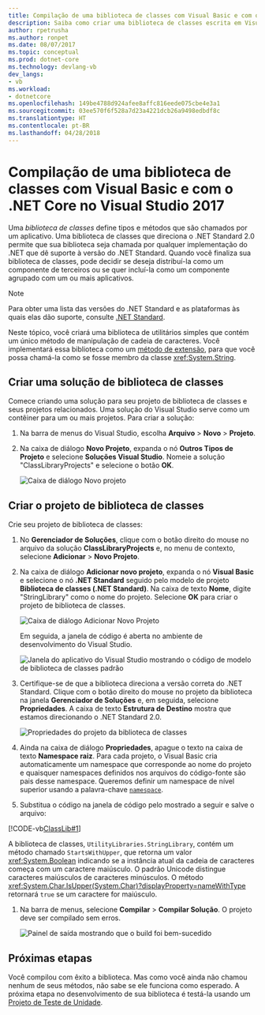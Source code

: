 ```yaml
---
title: Compilação de uma biblioteca de classes com Visual Basic e com o .NET Core no Visual Studio 2017
description: Saiba como criar uma biblioteca de classes escrita em Visual Basic usando o Visual Studio 2017
author: rpetrusha
ms.author: ronpet
ms.date: 08/07/2017
ms.topic: conceptual
ms.prod: dotnet-core
ms.technology: devlang-vb
dev_langs:
- vb
ms.workload:
- dotnetcore
ms.openlocfilehash: 149be4788d924afee8affc816eede075cbe4e3a1
ms.sourcegitcommit: 03ee570f6f528a7d23a4221dcb26a9498edbdf8c
ms.translationtype: HT
ms.contentlocale: pt-BR
ms.lasthandoff: 04/28/2018
---
```

# <a name="building-a-class-library-with-visual-basic-and-net-core-in-visual-studio-2017"></a>Compilação de uma biblioteca de classes com Visual Basic e com o .NET Core no Visual Studio 2017

Uma *biblioteca de classes* define tipos e métodos que são chamados por um aplicativo. Uma biblioteca de classes que direciona o .NET Standard 2.0 permite que sua biblioteca seja chamada por qualquer implementação do .NET que dê suporte à versão do .NET Standard. Quando você finaliza sua biblioteca de classes, pode decidir se deseja distribuí-la como um componente de terceiros ou se quer incluí-la como um componente agrupado com um ou mais aplicativos.

> [!NOTE]
> Para obter uma lista das versões do .NET Standard e as plataformas às quais elas dão suporte, consulte [.NET Standard](../../standard/net-standard.md).

Neste tópico, você criará uma biblioteca de utilitários simples que contém um único método de manipulação de cadeia de caracteres. Você implementará essa biblioteca como um [método de extensão](../../visual-basic/programming-guide/language-features/procedures/extension-methods.md), para que você possa chamá-la como se fosse membro da classe <xref:System.String>.

## <a name="creating-a-class-library-solution"></a>Criar uma solução de biblioteca de classes

Comece criando uma solução para seu projeto de biblioteca de classes e seus projetos relacionados. Uma solução do Visual Studio serve como um contêiner para um ou mais projetos. Para criar a solução:

1. Na barra de menus do Visual Studio, escolha **Arquivo** > **Novo** > **Projeto**.

1. Na caixa de diálogo **Novo Projeto**, expanda o nó **Outros Tipos de Projeto** e selecione **Soluções Visual Studio**. Nomeie a solução "ClassLibraryProjects" e selecione o botão **OK**.

   ![Caixa de diálogo Novo projeto](./media/library-with-visual-studio/newproject.png)

## <a name="creating-the-class-library-project"></a>Criar o projeto de biblioteca de classes

Crie seu projeto de biblioteca de classes:

1. No **Gerenciador de Soluções**, clique com o botão direito do mouse no arquivo da solução **ClassLibraryProjects** e, no menu de contexto, selecione **Adicionar** > **Novo Projeto**.

1. Na caixa de diálogo **Adicionar novo projeto**, expanda o nó **Visual Basic** e selecione o nó **.NET Standard** seguido pelo modelo de projeto **Biblioteca de classes (.NET Standard)**. Na caixa de texto **Nome**, digite "StringLibrary" como o nome do projeto. Selecione **OK** para criar o projeto de biblioteca de classes.

   ![Caixa de diálogo Adicionar Novo Projeto](./media/vb-library-with-visual-studio/libproject.png)

   Em seguida, a janela de código é aberta no ambiente de desenvolvimento do Visual Studio. 
 
   ![Janela do aplicativo do Visual Studio mostrando o código de modelo de biblioteca de classes padrão](./media/vb-library-with-visual-studio/stringlibrary.png)

1. Certifique-se de que a biblioteca direciona a versão correta do .NET Standard. Clique com o botão direito do mouse no projeto da biblioteca na janela **Gerenciador de Soluções** e, em seguida, selecione **Propriedades**. A caixa de texto **Estrutura de Destino** mostra que estamos direcionando o .NET Standard 2.0.

   ![Propriedades do projeto da biblioteca de classes](./media/library-with-visual-studio/properties.png)

1. Ainda na caixa de diálogo **Propriedades**, apague o texto na caixa de texto **Namespace raiz**. Para cada projeto, o Visual Basic cria automaticamente um namespace que corresponde ao nome do projeto e quaisquer namespaces definidos nos arquivos do código-fonte são pais desse namespace. Queremos definir um namespace de nível superior usando a palavra-chave [`namespace`](../../visual-basic/language-reference/statements/namespace-statement.md).
  
1. Substitua o código na janela de código pelo mostrado a seguir e salve o arquivo:

  [!CODE-vb[ClassLib#1](../../../samples/snippets/core/tutorials/vb-library-with-visual-studio/stringlibrary.vb)]

   A biblioteca de classes, `UtilityLibraries.StringLibrary`, contém um método chamado `StartsWithUpper`, que retorna um valor <xref:System.Boolean> indicando se a instância atual da cadeia de caracteres começa com um caractere maiúsculo. O padrão Unicode distingue caracteres maiúsculos de caracteres minúsculos. O método <xref:System.Char.IsUpper(System.Char)?displayProperty=nameWithType> retornará `true` se um caractere for maiúsculo.

1. Na barra de menus, selecione **Compilar** > **Compilar Solução**. O projeto deve ser compilado sem erros.

   ![Painel de saída mostrando que o build foi bem-sucedido](./media/library-with-visual-studio/buildsucceeds.png)



## <a name="next-step"></a>Próximas etapas

Você compilou com êxito a biblioteca. Mas como você ainda não chamou nenhum de seus métodos, não sabe se ele funciona como esperado. A próxima etapa no desenvolvimento de sua biblioteca é testá-la usando um [Projeto de Teste de Unidade](testing-library-with-visual-studio.md).
